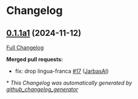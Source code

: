 # Changelog

## [0.1.1a1](https://github.com/OpenVoiceOS/skill-ovos-randomness/tree/0.1.1a1) (2024-11-12)

[Full Changelog](https://github.com/OpenVoiceOS/skill-ovos-randomness/compare/0.1.0...0.1.1a1)

**Merged pull requests:**

- fix: drop lingua-franca [\#17](https://github.com/OpenVoiceOS/skill-ovos-randomness/pull/17) ([JarbasAl](https://github.com/JarbasAl))



\* *This Changelog was automatically generated by [github_changelog_generator](https://github.com/github-changelog-generator/github-changelog-generator)*
